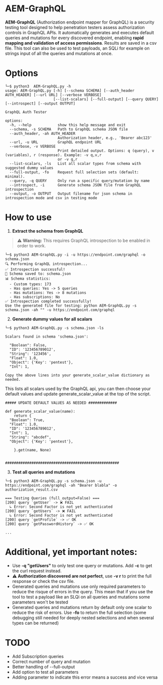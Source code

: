 # AEM-GraphQL

**AEM-GraphQL** (Authorization endpoint mapper for GraphQL) is a security testing tool designed to help penetration testers assess authorization controls in GraphQL APIs. It automatically generates and executes default queries and mutations for every discovered endpoint, enabling **rapid mapping and validation of access permissions**. Results are saved in a csv file. This tool can also be used to test payloads, an SQLi for example on strings input of all the queries and mutations at once.

# Options

```
└─$ python3  AEM-GraphQL.py -h   
usage: AEM-GraphQL.py [-h] [--schema SCHEMA] [--auth_header AUTH_HEADER] [--url URL] [--verbose VERBOSE]
                      [--list-scalars] [--full-output] [--query QUERY] [--introspect] [--output OUTPUT]

GraphQL Auth Tester

options:
  -h, --help            show this help message and exit
  --schema, -s SCHEMA   Path to GraphQL schema JSON file
  --auth_header, -ah AUTH_HEADER
                        Authorization header, e.g., 'Bearer abc123'
  --url, -u URL         GraphQL endpoint URL
  --verbose, -v VERBOSE
                        Print detailed output. Options: q (query), v (variables), r (response). Example: -v q,v,r
                        or -v q,r
  --list-scalars, -ls   List all scalar types from schema with suggested dummy values
  --full-output, -fo    Request full selection sets (default: minimal).
  --query, -q QUERY     Only run a specific query/mutation by name
  --introspect, -i      Generate schema JSON file from GraphQL introspection
  --output, -o OUTPUT   Output filename for json schema in introspection mode and csv in testing mode
```


# How to use

1. **Extract the schema from GraphQL**
> ⚠️ **Warning:** This requires GraphQL introspection to be enabled in order to work.

```
└─$ python3 AEM-GraphQL.py -i -u https://endpoint.com/graphql -o schema.json  
🔍 Performing GraphQL introspection...
✅ Introspection successful!
📁 Schema saved to: schema.json
📊 Schema statistics:
  - Custom types: 173
  - Has queries: Yes -> 5 queries
  - Has mutations: Yes -> 8 mutations
  - Has subscriptions: No
✅ Introspection completed successfully!
Use the generated file for testing: python AEM-GraphQL.py -s schema.json -ah "" -u https://endpoint.com/graphql

```

2. **Generate dummy values for all scalars**

```
└─$ python3 AEM-GraphQL.py -s schema.json -ls                        

Scalars found in schema 'schema.json':

  "Boolean": False,
  "ID": '123456789012',
  "String": '123456',
  "Float": 1.0,
  "Object": {'Key': 'pentest'},
  "Int": 1,

Copy the above lines into your generate_scalar_value dictionary as needed.
```

This lists all scalars used by the GraphQL api, you can then choose your default values and update generate_scalar_value at the top of the script.

```
##### UPDATE DEFAULT VALUES AS NEEDED #############

def generate_scalar_value(name):
    return {
  "Boolean": True,
  "Float": 1.0,
  "ID": '123456789012',
  "Int": 1,
  "String": "abcdef",
  "Object": {'Key': 'pentest'},

    }.get(name, None)


####################################################
```

3. **Test all queries and mutations**

```
└─$ python3 AEM-GraphQL.py -s schema.json -u https://endpoint.com/graphql -ah "Bearer blabla" -o authorization_result.csv

=== Testing Queries (full_output=False) ===
[200] query `getUser` -> ❌ FAIL
  ↳ Error: Second Factor is not yet authenticated
[200] query `getUsers` -> ❌ FAIL
  ↳ Error: Second Factor is not yet authenticated
[200] query `getProfile` -> ✅ OK
[200] query `getPasswordHistory` -> ✅ OK

...

```

# Additional, yet important notes:

* Use **-q "getUsers"** to only test one query or mutations. Add **-c** to get the curl request instead.
* **⚠️ Authorization discovered are not perfect**, use **-v r** to print the full response or check the csv file.
* Generated queries and mutations use only required parameters to reduce the risque of errors in the query. This mean that if you use the tool to test a payload like an SLQi on all queries and mutations some parameters won't be tested
* Generated queries and mutations return by default only one scalar to reduce the risk of errors. Use **-fo** to return the full selection (some debugging still needed for deeply nested selections and when several types can be returned)


# TODO

* Add Subscription queries
* Correct number of query and mutation
* Better handling of --full-output
* Add option to test all parameters
* Adding parameter to indicate this error means a success and vice versa
